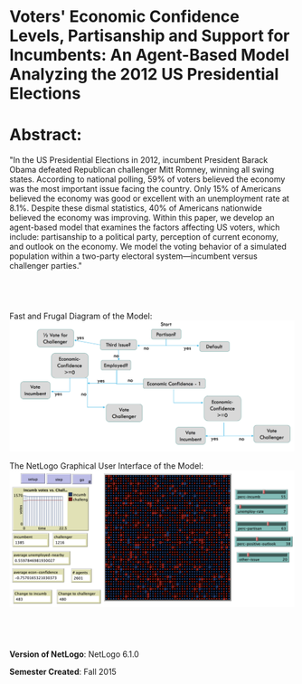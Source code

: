 # Voters' Economic Confidence Levels, Partisanship and Support for Incumbents: An Agent-Based Model Analyzing the 2012 US Presidential Elections


# Abstract: 
"In the US Presidential Elections in 2012, incumbent President Barack Obama defeated Republican challenger Mitt Romney, winning all swing states.  According to national polling, 59% of voters believed the economy was the most important issue facing the country.  Only 15% of Americans believed the economy was good or excellent with an unemployment rate at 8.1%.  Despite these dismal statistics, 40% of Americans nationwide believed the economy was improving. Within this paper, we develop an agent-based model that examines the factors affecting US voters, which include: partisanship to a political party, perception of current economy, and outlook on the economy.  We model the voting behavior of a simulated population within a two-party electoral system—incumbent versus challenger parties."

## &nbsp;
Fast and Frugal Diagram of the Model:
![The NetLogo Graphical User Interface](FastAndFrugal.png)


The NetLogo Graphical User Interface of the Model: 
![The NetLogo Graphical User Interface](GUI.png)

## &nbsp;

**Version of NetLogo**: NetLogo 6.1.0

**Semester Created**: Fall 2015

